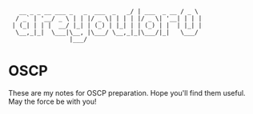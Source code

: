```                                   _             ___  
   __ _ _ __ ___ _   _  ___  _   _/ | ___  _ __ / _ \ 
  / _` | '__/ _ \ | | |/ _ \| | | | |/ _ \| '__| | | |
 | (_| | | |  __/ |_| | (_) | |_| | | (_) | |  | |_| |
  \__,_|_|  \___|\__, |\___/ \__,_|_|\___/|_|   \___/ 
                 |___/                                

```

# OSCP
These are my notes for OSCP preparation. Hope you'll find them useful.
May the force be with you!

